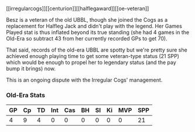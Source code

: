 [[irregularcogs]][[centurion]][[halflegaward]][[oe-veteran]]

Besz is a veteran of the old UBBL, though she joined the Cogs as a replacement for Halfleg Jack and didn't play with the legend. Her Games Played stat is thus inflated beyond its true standing (she had 4 games in the Old-Era so subtract 43 from her currently recorded GPs to get 70).

That said, records of the old-era UBBL are spotty but we're pretty sure she achieved enough playing time to get some veteran-type status (21 SPP) which would be enough to propel her to legendary status (and the pay bump it brings) now.

This is an ongoing dispute with the Irregular Cogs' management.

### Old-Era Stats

| GP | Cp | TD | Int | Cas | BH | SI | Ki | MVP | SPP |
| -- | -- | -- | -- | -- | -- | -- | -- | -- | -- | 
| 4 | 9 | 4 | 0 | 0 | 0 | 0 | 0 | 0 | 21 |
